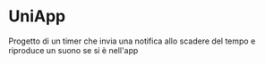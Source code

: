 # UniApp
Progetto di un timer che invia una notifica allo scadere del tempo e riproduce un suono se si è nell'app

